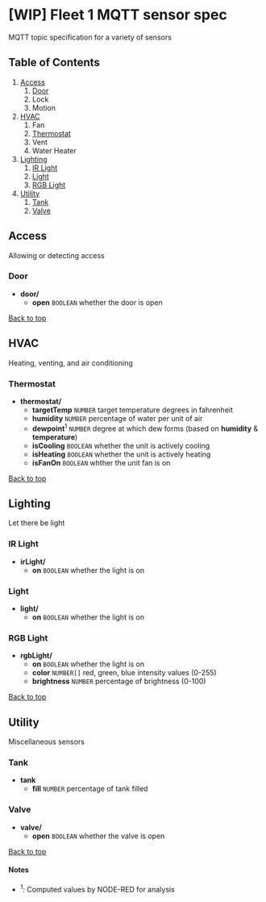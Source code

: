 # [WIP] Fleet 1 MQTT sensor spec
MQTT topic specification for a variety of sensors

## Table of Contents
1. [Access](#access)
    1. [Door](#door)
    1. Lock
    1. Motion
1. [HVAC](#hvac)
    1. Fan
    1. [Thermostat](#thermostat)
    1. Vent
    1. Water Heater
1. [Lighting](#lighting)
    1. [IR Light](#ir-light)
    1. [Light](#light)
    1. [RGB Light](#rgb-light)
1. [Utility](#utility)
    1. [Tank](#tank)
    1. [Valve](#valve)

## Access
Allowing or detecting access

### Door
- __door/__
  - __open__ `BOOLEAN` whether the door is open

[Back to top](#table-of-contents)

## HVAC
Heating, venting, and air conditioning

### Thermostat
- __thermostat/__
  - __targetTemp__ `NUMBER` target temperature degrees in fahrenheit
  - __humidity__ `NUMBER` percentage of water per unit of air
  - __dewpoint__<sup>1</sup> `NUMBER` degree at which dew forms (based on __humidity__ & __temperature__)
  - __isCooling__ `BOOLEAN` whether the unit is actively cooling
  - __isHeating__ `BOOLEAN` whether the unit is actively heating
  - __isFanOn__ `BOOLEAN` whther the unit fan is on

[Back to top](#table-of-contents)

## Lighting
Let there be light

### IR Light
- __irLight/__
  - __on__ `BOOLEAN` whether the light is on

### Light
- __light/__
  - __on__ `BOOLEAN` whether the light is on

### RGB Light
- __rgbLight/__
  - __on__ `BOOLEAN` whether the light is on
  - __color__ `NUMBER[]` red, green, blue intensity values (0-255)
  - __brightness__ `NUMBER` percentage of brightness (0-100)

[Back to top](#table-of-contents)

## Utility
Miscellaneous sensors

### Tank
- __tank__
  - __fill__ `NUMBER` percentage of tank filled

### Valve
- __valve/__
  - __open__ `BOOLEAN` whether the valve is open

[Back to top](#table-of-contents)

#### Notes
- <sup>1</sup>: Computed values by NODE-RED for analysis
